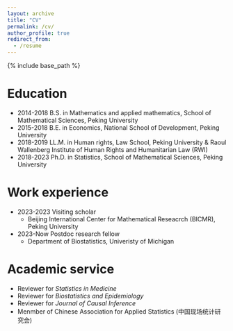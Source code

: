 ```yaml
---
layout: archive
title: "CV"
permalink: /cv/
author_profile: true
redirect_from:
  - /resume
---
```


{% include base_path %}

Education
======
* 2014-2018 B.S. in Mathematics and applied mathematics, School of Mathematical Sciences, Peking University
* 2015-2018 B.E. in Economics, National School of Development, Peking University
* 2018-2019 LL.M. in Human rights, Law School, Peking University & Raoul Wallenberg Institute of Human Rights and Humanitarian Law (RWI)
* 2018-2023 Ph.D. in Statistics, School of Mathematical Sciences, Peking University

Work experience
======
* 2023-2023 Visiting scholar
  * Beijing International Center for Mathematical Reseacrch (BICMR), Peking University
* 2023-Now Postdoc research fellow
  * Department of Biostatistics, Univeristy of Michigan

Academic service
=====
* Reviewer for <i>Statistics in Medicine</i>
* Reviewer for <i>Biostatistics and Epidemiology</i>
* Reviewer for <i>Journal of Causal Inference</i>
* Menmber of Chinese Association for Applied Statistics (中国现场统计研究会)
